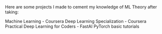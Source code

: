 Here are some projects I made to cement my knowledge of ML Theory after taking:

Machine Learning - Coursera
Deep Learning Specialization - Coursera
Practical Deep Learning for Coders - FastAI
PyTorch basic tutorials
